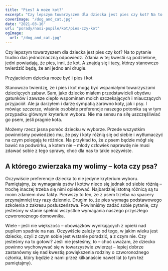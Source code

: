 ```yaml
---
title: "Pies? A może kot?"
excerpt: "Czy lepszym towarzyszem dla dziecka jest pies czy kot? Na to pytanie trudno dać jednoznaczną odpowiedź. Zdania w tej kwestii są podzielone, jedni powiadają, że pies, inni, że kot. A znajdą się i tacy, którzy stanowczo twierdzić będą, że ani jedno ani drugie."
coverImage: "/dog_and_cat.jpg"
date: "2021-03-16"
url: "porady/nasi-pupile/kot/pies-czy-kot"
ogImage:
  url: "/dog_and_cat.jpg"
---
```


Czy lepszym towarzyszem dla dziecka jest pies czy kot? Na to pytanie trudno dać jednoznaczną odpowiedź. Zdania w tej kwestii są podzielone, jedni powiadają, że pies, inni, że kot. A znajdą się i tacy, którzy stanowczo twierdzić będą, że ani jedno ani drugie.

Przyjacielem dziecka może być i pies i kot

Stanowczo twierdzę, że i pies i kot mogą być wspaniałymi towarzyszami dziecięcych zabaw. Sam, jako dziecko miałem przedstawicieli obydwu gatunków i zawsze ciepło wspominam moich szczekających i miauczących przyjaciół. Ale ja darzyłem i darzę sympatią zarówno koty, jak i psy. I mówiąc szczerze, właśnie osobiste preferencje naszego potomka są w tym przypadku głównym kryterium wyboru. Nie ma sensu na siłę uszczęśliwiać go psem, jeśli pragnie kota.

Możemy rzecz jasna pomóc dziecku w wyborze. Przede wszystkim powinniśmy powiedzieć mu, że psy i koty różnią się od siebie i wytłumaczyć na czym polegają te różnice. Na przykład to, że z psem będzie mógł się bawić na podwórku, a kotem nie – młody człowiek naprawdę nie musi zdawać sobie z tego sprawy, choć dla nas to takie oczywiste.

## A którego zwierzaka my wolimy – kota czy psa?

Oczywiście preferencje dziecka to nie jedyne kryterium wyboru. Pamiętajmy, że wymagania psów i kotów nieco się jednak od siebie różnią – trochę inaczej trzeba się nimi opiekować. Najbardziej istotną różnicą są tu moim zdaniem dwa fakty. Pierwszy to ten, że z psem trzeba na spacery przynajmniej trzy razy dziennie. Drugim to, że pies wymaga podstawowego szkolenia z zakresu posłuszeństwa. Powinniśmy zadać sobie pytanie, czy jesteśmy w stanie spełnić wszystkie wymagania naszego przyszłego czworonożnego domownika.

Wiele – jeśli nie większość – obowiązków wynikających z opieki nad pupilem spadnie na nas. Oczywiście zależy to od tego, w jakim wieku jest dziecko, czyli z czym sobie jest wstanie poradzić, a z czym nie. Czy jesteśmy na to gotowi? Jeśli nie jesteśmy, to – choć uważam, że dziecko powinno wychowywać się w towarzystwie zwierząt – lepiej dobrze zastanówmy się nad kwestią powiększenia rodziny o czworonożnego członka, który będzie z nami przez kilkanaście nawet lat (o tym też pamiętajmy).
